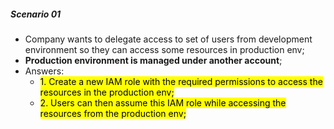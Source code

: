 ##### Scenario 01
- Company wants to delegate access to set of users from development environment so they can access some resources in production env;
- **Production environment is managed under another account**;
- Answers:
	- <mark class="hltr-green">1. Create a new IAM role with the required permissions to access the resources in the production env;</mark>
	- <mark class="hltr-green">2. Users can then assume this IAM role while accessing the resources from the production env;</mark>

